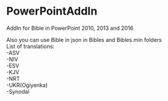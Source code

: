 # PowerPointAddIn
AddIn for Bible in PowerPoint 2010, 2013 and 2016

Also you can use Bible in json in Bibles and Bibles.min folders<br/>
List of translations: <br/>
-ASV<br/>
-NIV<br/>
-ESV<br/>
-KJV<br/>
-NRT<br/>
-UKR(Ogiyenka)<br/>
-Synodal<br/>
